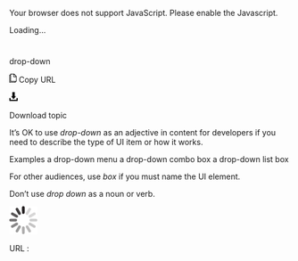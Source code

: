 ﻿Your browser does not support JavaScript. Please enable the Javascript.

Loading...

# 

drop-down

![Copy URL](media/drop-down/Copy.png)
Copy URL

![Download](media/drop-down/Download.png)

Download topic

It’s OK to use *drop-down* as an adjective in content for developers if you need to describe the type of UI item or how it works.

Examples
a drop-down menu
a drop-down combo box
a drop-down list box 

For other audiences, use *box* if you must name the UI element.

Don’t use *drop down* as a noun or verb.

![In progress](media/drop-down/activity-large.gif)

URL :
